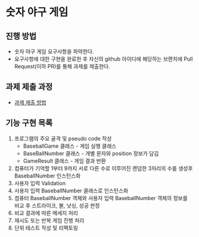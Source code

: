 # 숫자 야구 게임
## 진행 방법
* 숫자 야구 게임 요구사항을 파악한다.
* 요구사항에 대한 구현을 완료한 후 자신의 github 아이디에 해당하는 브랜치에 Pull Request(이하 PR)를 통해 과제를 제출한다.

## 과제 제출 과정
* [과제 제출 방법](https://github.com/next-step/nextstep-docs/tree/master/precourse)

## 기능 구현 목록
1. 프로그램의 주요 골격 및 pseudo code 작성
    - BaseballGame 클래스 - 게임 실행 클래스
    - BaseBallNumber 클래스 - 개별 문자와 position 정보가 담김
    - GameResult 클래스 -  게임 결과 반환
2. 컴퓨터가 기억할 1부터 9까지 서로 다른 수로 이루어진 랜덤한 3자리의 수를 생성후 BaseballNumber 인스턴스화
3. 사용자 입력 Validation
4. 사용자 입력 BaseballNumber 클래스로 인스턴스화
5. 컴퓨터 BaseballNumber 객체와 사용자 입력 BaseballNumber 객체의 정보를 비교 후 스트라이크, 볼, 낫싱, 성공 판정
6. 비교 결과에 따른 메세지 처리
7. 재시도 또는 반복 게임 진행 처리
8. 단위 테스트 작성 및 리펙토링